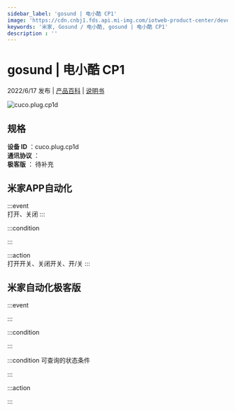```yaml
---
sidebar_label: 'gosund | 电小酷 CP1'
image: 'https://cdn.cnbj1.fds.api.mi-img.com/iotweb-product-center/developer_1616064405146pqMc8Ljd.png?GalaxyAccessKeyId=AKVGLQWBOVIRQ3XLEW&Expires=9223372036854775807&Signature=4uurkwCd20rrHN+720V+1nSAjhE='
keywords: '米家, Gosund / 电小酷, gosund | 电小酷 CP1'
description : ''
---
```

# gosund | 电小酷 CP1

2022/6/17 发布 | [产品百科](https://home.mi.com/webapp/content/baike/product/index.html?model=cuco.plug.cp1d/) | [说明书](https://home.mi.com/views/introduction.html?model=cuco.plug.cp1d&region=cn)

![cuco.plug.cp1d](https://cdn.cnbj1.fds.api.mi-img.com/iotweb-product-center/developer_1616064405146pqMc8Ljd.png?GalaxyAccessKeyId=AKVGLQWBOVIRQ3XLEW&Expires=9223372036854775807&Signature=4uurkwCd20rrHN+720V+1nSAjhE=)

## 规格  
> 
**设备 ID** ：cuco.plug.cp1d  
**通讯协议** ：  
**极客版**  ： 待补充 


## 米家APP自动化  

:::event  
打开、关闭
:::

:::condition  

:::

:::action   
打开开关、关闭开关、开/关
:::

## 米家自动化极客版  

:::event  

:::

:::condition  

:::

:::condition 可查询的状态条件  

:::

:::action  

:::

        
